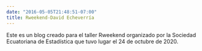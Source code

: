 ```yaml
---
date: "2016-05-05T21:48:51-07:00"
title: Rweekend-David Echeverría
---
```


Este es un blog creado para el taller Rweekend organizado por la Sociedad Ecuatoriana de Estadística que tuvo lugar el 24 de octubre de 2020.
